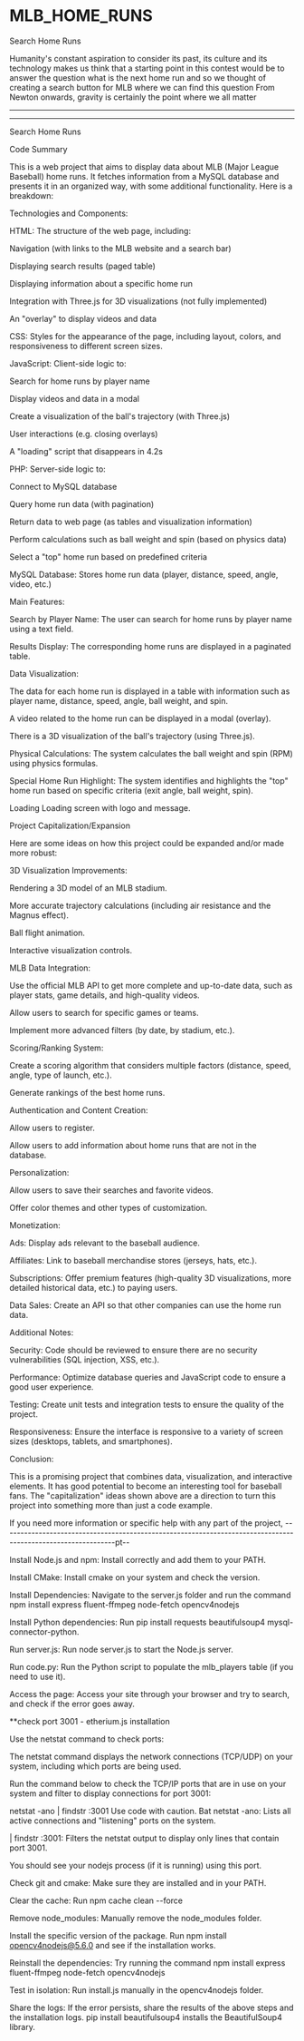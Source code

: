 # MLB_HOME_RUNS
Search Home Runs

Humanity's constant aspiration to consider its past, its culture and its technology makes us think that a starting point in this contest would be to answer the question what is the next home run and so we thought of creating a search button for MLB where we can find this question From Newton onwards, gravity is certainly the point where we all matter


-----------------------------------------------------------------------------------------------------------------
--------------------------------------------------------------------------------------------------------------------

Search Home Runs

Code Summary

This is a web project that aims to display data about MLB (Major League Baseball) home runs. It fetches information from a MySQL database and presents it in an organized way, with some additional functionality. Here is a breakdown:

Technologies and Components:

HTML: The structure of the web page, including:

Navigation (with links to the MLB website and a search bar)

Displaying search results (paged table)

Displaying information about a specific home run

Integration with Three.js for 3D visualizations (not fully implemented)

An "overlay" to display videos and data

CSS: Styles for the appearance of the page, including layout, colors, and responsiveness to different screen sizes.

JavaScript: Client-side logic to:

Search for home runs by player name

Display videos and data in a modal

Create a visualization of the ball's trajectory (with Three.js)

User interactions (e.g. closing overlays)

A "loading" script that disappears in 4.2s

PHP: Server-side logic to:

Connect to MySQL database

Query home run data (with pagination)

Return data to web page (as tables and visualization information)

Perform calculations such as ball weight and spin (based on physics data)

Select a "top" home run based on predefined criteria

MySQL Database: Stores home run data (player, distance, speed, angle, video, etc.)

Main Features:

Search by Player Name: The user can search for home runs by player name using a text field.

Results Display: The corresponding home runs are displayed in a paginated table.

Data Visualization:

The data for each home run is displayed in a table with information such as player name, distance, speed, angle, ball weight, and spin.

A video related to the home run can be displayed in a modal (overlay).

There is a 3D visualization of the ball's trajectory (using Three.js).

Physical Calculations: The system calculates the ball weight and spin (RPM) using physics formulas.

Special Home Run Highlight: The system identifies and highlights the "top" home run based on specific criteria (exit angle, ball weight, spin).

Loading Loading screen with logo and message.

Project Capitalization/Expansion

Here are some ideas on how this project could be expanded and/or made more robust:

3D Visualization Improvements:

Rendering a 3D model of an MLB stadium.

More accurate trajectory calculations (including air resistance and the Magnus effect).

Ball flight animation.

Interactive visualization controls.

MLB Data Integration:

Use the official MLB API to get more complete and up-to-date data, such as player stats, game details, and high-quality videos.

Allow users to search for specific games or teams.

Implement more advanced filters (by date, by stadium, etc.).

Scoring/Ranking System:

Create a scoring algorithm that considers multiple factors (distance, speed, angle, type of launch, etc.).

Generate rankings of the best home runs.

Authentication and Content Creation:

Allow users to register.

Allow users to add information about home runs that are not in the database.

Personalization:

Allow users to save their searches and favorite videos.

Offer color themes and other types of customization.

Monetization:

Ads: Display ads relevant to the baseball audience.

Affiliates: Link to baseball merchandise stores (jerseys, hats, etc.).

Subscriptions: Offer premium features (high-quality 3D visualizations, more detailed historical data, etc.) to paying users.

Data Sales: Create an API so that other companies can use the home run data.

Additional Notes:

Security: Code should be reviewed to ensure there are no security vulnerabilities (SQL injection, XSS, etc.).

Performance: Optimize database queries and JavaScript code to ensure a good user experience.

Testing: Create unit tests and integration tests to ensure the quality of the project.

Responsiveness: Ensure the interface is responsive to a variety of screen sizes (desktops, tablets, and smartphones).

Conclusion:

This is a promising project that combines data, visualization, and interactive elements. It has good potential to become an interesting tool for baseball fans. The "capitalization" ideas shown above are a direction to turn this project into something more than just a code example.

If you need more information or specific help with any part of the project,
-------------------------------------------------------------------------------------------------------------pt--

Install Node.js and npm: Install correctly and add them to your PATH.

Install CMake: Install cmake on your system and check the version.

Install Dependencies: Navigate to the server.js folder and run the command npm install express fluent-ffmpeg node-fetch opencv4nodejs

Install Python dependencies: Run pip install requests beautifulsoup4 mysql-connector-python.

Run server.js: Run node server.js to start the Node.js server.

Run code.py: Run the Python script to populate the mlb_players table (if you need to use it).

Access the page: Access your site through your browser and try to search, and check if the error goes away.

**check port 3001 - etherium.js installation

Use the netstat command to check ports:

The netstat command displays the network connections (TCP/UDP) on your system, including which ports are being used.

Run the command below to check the TCP/IP ports that are in use on your system and filter to display connections for port 3001:

netstat -ano | findstr :3001 Use code with caution. Bat netstat -ano: Lists all active connections and "listening" ports on the system.

| findstr :3001: Filters the netstat output to display only lines that contain port 3001.

You should see your nodejs process (if it is running) using this port.

Check git and cmake: Make sure they are installed and in your PATH.

Clear the cache: Run npm cache clean --force

Remove node_modules: Manually remove the node_modules folder.

Install the specific version of the package. Run npm install opencv4nodejs@5.6.0 and see if the installation works.

Reinstall the dependencies: Try running the command npm install express fluent-ffmpeg node-fetch opencv4nodejs

Test in isolation: Run install.js manually in the opencv4nodejs folder.

Share the logs: If the error persists, share the results of the above steps and the installation logs.
pip install beautifulsoup4 installs the BeautifulSoup4 library.
